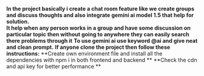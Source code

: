 
**In the project basically i create a chat room feature like we  create groups and discuss thoughts and also integrate gemini ai model 1.5 that help for solution.**\
**It help when any person works in a group and have some discussion on particular topic then without going to anywhere they can easily search there problems through it**
**To use gemini ai use keyword @ai and give neat and clean prompt.**
**If anyone clone the project then follow these instructions:**
**Create own environment file and install all the dependencies with npm i  in both frontend and backend **
**Check the cdn and api key for better performance **
